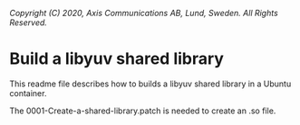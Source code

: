 *Copyright (C) 2020, Axis Communications AB, Lund, Sweden. All Rights Reserved.*

# Build a libyuv shared library
This readme file describes how to builds a libyuv shared library in a Ubuntu container.

The 0001-Create-a-shared-library.patch is needed to create an .so file.